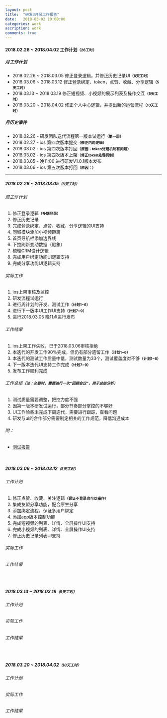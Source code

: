 ```yaml
---
layout: post
title:  "研发3月份工作报告"
date:   2018-03-02 19:00:00
categories: work
ascription: work
comments: true
---
```


[development_calendar]: ../resource/20180301/development_calendar.png "研发日历"
[test_report_1]: ../resource/20180307/20180226_20180305_test_report.html "20180226 - 20180305 测试报告"

#### 2018.02.26 ~ 2018.04.02 工作计划<small>**（26工时）**</small>

##### 月工作计划
* 2018.02.26 ~ 2018.03.05 修正登录逻辑，并修正历史记录UI<small>**（6天工时）**</small>
* 2018.03.06 ~ 2018.03.12 修正登录绑定、token，点赞、收藏、分享逻辑<small>**（5天工时）**</small>
* 2018.03.13 ~ 2018.03.19 修正短视频、小视频的展示列表及操作交互<small>**（5天工时）**</small>
* 2018.03.20 ~ 2018.04.02 修正个人中心逻辑，并提出新的运营流程<small>**（10天工时）**</small>

##### 月历史事件
* 2018.02.26 - 研发团队迭代流程第一版本试运行<small>**（第一周）**</small>
* 2018.02.27 - ios 第四次版本提交<small>**（修正内购逻辑）**</small>
* 2018.03.02 - ios 第四次版本打回<small>**（原因：token处理机制有问题）**</small>
* 2018.03.02 - ios 第四次版本上架<small>**（修正token处理机制）**</small>
* 2018.03.05 - 晚11:00 进行研发V1.0.1版本发布
* 2018.03.06 - ios 第五次版本打回<small>**（原因：）**</small>

----


##### 2018.02.26 ~ 2018.03.05<small>**（6天工时）**</small>

###### 周工作计划
1. 修正登录逻辑<small>**（多端登录）**</small>
2. 修正历史记录
3. 完成登录绑定、点赞、收藏、分享逻辑的UI支持
4. 同城模块添加小视频距离
5. 首页导航栏添加边界线
6. 下拉刷新变动数据（假象）
7. 梳理CRM设计逻辑 
8. 完成用户绑定功能UI逻辑支持
9. 完成分享功能UI逻辑支持

###### 实际工作
1. ios上架审核及监控
2. 研发流程试运行
3. 进行周计划的开发、测试工作<small>**（计划1~6）**</small>
4. 进行下一版本UI工作UI支持<small>**（计划7~9）**</small>
5. 进行2018.03.05 晚11点进行发布

###### 工作结果
1. ios上架工作失败，已于2018.03.06审核拒绝
2. 本迭代的开发工作90%完成，但仍有部分遗留工作<small>**（计划1~6）**</small>
3. 本迭代的测试工作质量中低，测试数量为33个，测试覆盖度对不够<small>**（计划1~6）**</small>
4. 下一版本迭代UI支持工作完成<small>**（计划7~9）**</small>
5. 发布工作顺利完成

###### 工作总结<small>**（注：必要时，需要进行一次“回顾会议”，用于总结分析）**</small>
1. 测试质量需要调整，把控力度不强
2. 因第一版本研发试运行，部分节奏部分掌控的不够好
3. UI工作险些未完成下周迭代，需要进行跟踪，查看问题
4. 研发与ui的合作部分需要制定相关的工作规范，降低沟通成本

###### 附：
* <a target="_blank" href="../resource/20180307/20180226_20180305_test_report.html">测试报告</a>

<br/>

##### 2018.03.06 ~ 2018.03.12<small>**（5天工时）**</small>

###### 工作计划
1. 修正点赞、收藏、关注逻辑<small>**（保证不登录也可以操作）**</small>
2. 集成友盟分享功能，配合原生分享
3. 添加绑定流程，保证多用户绑定
4. 添加app版本控制功能
5. 完成短视频的列表、详情、全屏操作UI支持
6. 完成小视频的列表、详情、全屏操作UI支持
7. 修正历史记录列表UI支持

###### 实际工作

###### 工作结果

<br/>

##### 2018.03.13 ~ 2018.03.19<small>**（5天工时）**</small>

###### 工作计划

###### 实际工作

###### 工作结果

<br/>

##### 2018.03.20 ~ 2018.04.02<small>**（10天工时）**</small>

###### 工作计划

###### 实际工作

###### 工作结果

<br/>

